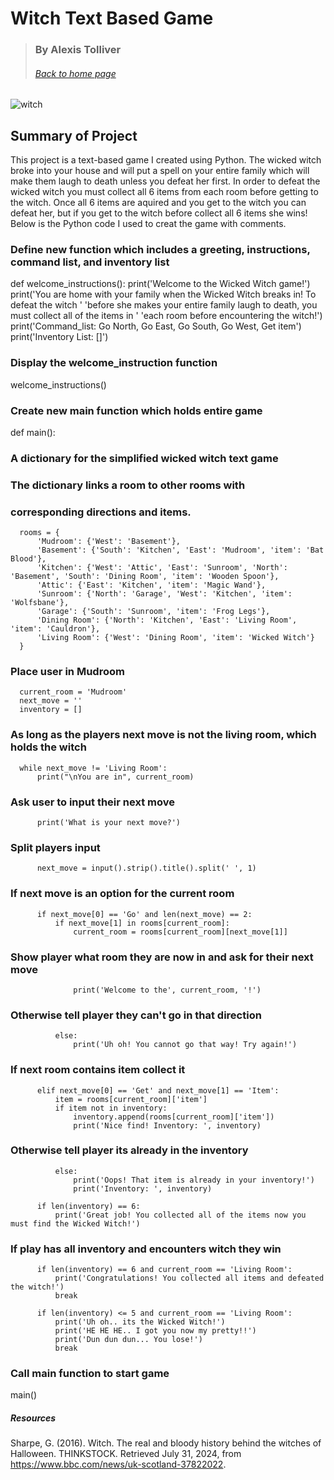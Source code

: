 # Witch Text Based Game
> ### By Alexis Tolliver
> ###### [Back to home page](https://alexisr1990.github.io/Alexis-Tolliver-Portfolio/)


![witch](https://github.com/user-attachments/assets/44342221-f33e-42a3-af30-6bca4e2b254f)




## Summary of Project

This project is a text-based game I created using Python. The wicked witch broke into your house and will put a spell on your entire family which will make them laugh to death unless you defeat her first. In order to defeat the wicked witch you must collect all 6 items from each room before getting to the witch. Once all 6 items are aquired and you get to the witch you can defeat her, but if you get to the witch before collect all 6 items she wins! Below is the Python code I used to creat the game with comments.




### Define new function which includes a greeting, instructions, command list, and inventory list
  
  def welcome_instructions():
      print('Welcome to the Wicked Witch game!')
      print('You are home with your family when the Wicked Witch breaks in! To defeat the witch '
            'before she makes your entire family laugh to death, you must collect all of the items in '
             'each room before encountering the witch!')
      print('Command_list: Go North, Go East, Go South, Go West, Get item')
      print('Inventory List: []')


### Display the welcome_instruction function


  welcome_instructions()



### Create new main function which holds entire game

  
  def main():


  
### A dictionary for the simplified wicked witch text game
### The dictionary links a room to other rooms with
### corresponding directions and items.
    
      rooms = {
          'Mudroom': {'West': 'Basement'},
          'Basement': {'South': 'Kitchen', 'East': 'Mudroom', 'item': 'Bat Blood'},
          'Kitchen': {'West': 'Attic', 'East': 'Sunroom', 'North': 'Basement', 'South': 'Dining Room', 'item': 'Wooden Spoon'},
          'Attic': {'East': 'Kitchen', 'item': 'Magic Wand'},
          'Sunroom': {'North': 'Garage', 'West': 'Kitchen', 'item': 'Wolfsbane'},
          'Garage': {'South': 'Sunroom', 'item': 'Frog Legs'},
          'Dining Room': {'North': 'Kitchen', 'East': 'Living Room', 'item': 'Cauldron'},
          'Living Room': {'West': 'Dining Room', 'item': 'Wicked Witch'}
      }

### Place user in Mudroom
   
      current_room = 'Mudroom'
      next_move = ''
      inventory = []

### As long as the players next move is not the living room, which holds the witch
    
      while next_move != 'Living Room':
          print("\nYou are in", current_room)

### Ask user to input their next move
          
          print('What is your next move?')

### Split players input
          next_move = input().strip().title().split(' ', 1)

### If next move is an option for the current room
        
          if next_move[0] == 'Go' and len(next_move) == 2:
              if next_move[1] in rooms[current_room]:
                  current_room = rooms[current_room][next_move[1]]

### Show player what room they are now in and ask for their next move
                
                  print('Welcome to the', current_room, '!')

### Otherwise tell player they can't go in that direction
            
              else:
                  print('Uh oh! You cannot go that way! Try again!')

### If next room contains item collect it
          
          elif next_move[0] == 'Get' and next_move[1] == 'Item':
              item = rooms[current_room]['item']
              if item not in inventory:
                  inventory.append(rooms[current_room]['item'])
                  print('Nice find! Inventory: ', inventory)

### Otherwise tell player its already in the inventory
            
              else:
                  print('Oops! That item is already in your inventory!')
                  print('Inventory: ', inventory)

          if len(inventory) == 6:
              print('Great job! You collected all of the items now you must find the Wicked Witch!')
        
### If play has all inventory and encounters witch they win
          
          if len(inventory) == 6 and current_room == 'Living Room':
              print('Congratulations! You collected all items and defeated the witch!')
              break

          if len(inventory) <= 5 and current_room == 'Living Room':
              print('Uh oh.. its the Wicked Witch!')
              print('HE HE HE.. I got you now my pretty!!')
              print('Dun dun dun... You lose!')
              break

### Call main function to start game

  main()



##### Resources
Sharpe, G. (2016). Witch. The real and bloody history behind the witches of Halloween. THINKSTOCK. Retrieved July 31, 2024, from https://www.bbc.com/news/uk-scotland-37822022. 
